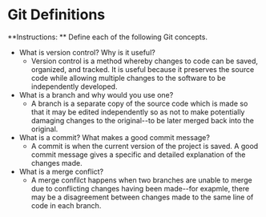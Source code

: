 # Git Definitions

**Instructions: ** Define each of the following Git concepts.

* What is version control?  Why is it useful?
    * Version control is a method whereby changes to code can be saved, organized, and tracked.  It is useful because it preserves the source code while allowing multiple changes to the software to be independently developed.  
* What is a branch and why would you use one?
    * A branch is a separate copy of the source code which is made so that it may be edited independently so as not to make potentially damaging changes to the original--to be later merged back into the original.
* What is a commit? What makes a good commit message?
    * A commit is when the current version of the project is saved.  A good commit message gives a specific and detailed explanation of the changes made.
* What is a merge conflict?
    * A merge confilct happens when two branches are unable to merge due to conflicting changes having been made--for exapmle, there may be a disagreement between changes made to the same line of code in each branch.
    